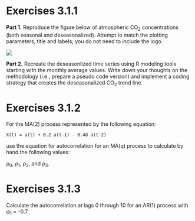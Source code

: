 # Exercises 3.1.1

**Part 1.** Reproduce the figure below of atmospheric CO<sub>2</sub> concentrations (both seasonal and deseasonalized).
Attempt to match the plotting parameters, title and labels; you do not need to include the logo.

![](https://www.esrl.noaa.gov/gmd/webdata/ccgg/trends/co2_data_mlo.png)

**Part 2.** Recreate the deseasonlized time series using R modeling tools starting with the monthly average values.
Write down your thoughts on the methodology (i.e., prepare a pseudo code version) and implement a coding strategy that creates the deseasonalized CO<sub>2</sub> trend line.

# Exercises 3.1.2
For the MA(2) process represented by the following equation:

```
X(t) = a(t) + 0.2 a(t-1) - 0.48 a(t-2)
```

use the equation for autocorrelation for an MA(q) process to calculate by hand the following values: 

&rho;<sub>0</sub>, &rho;<sub>1</sub>, &rho;<sub>2</sub>, and &rho;<sub>3</sub>.

# Exercises 3.1.3

Calculate the autocorrelation at lags 0 through 10 for an AR(1) process with &phi;<sub>1</sub> = -0.7.
